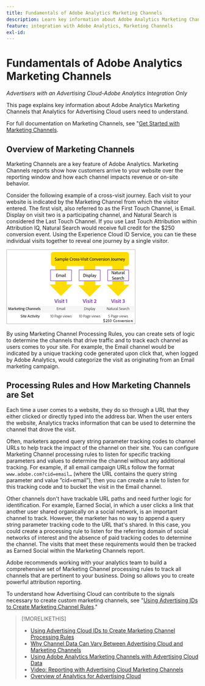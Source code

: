 ```yaml
---
title: Fundamentals of Adobe Analytics Marketing Channels
description: Learn key information about Adobe Analytics Marketing Channels that Analytics for Advertising Cloud users should understand.
feature: integration with Adobe Analytics, Marketing Channels
exl-id: 
---
```

# Fundamentals of Adobe Analytics Marketing Channels

*Advertisers with an Advertising Cloud-Adobe Analytics Integration Only*

This page explains key information about Adobe Analytics Marketing Channels that Analytics for Advertising Cloud users need to understand.

For full documentation on Marketing Channels, see "[Get Started with Marketing Channels](https://experienceleague.adobe.com/docs/analytics/components/marketing-channels/c-getting-started-mchannel.html).

## Overview of Marketing Channels

Marketing Channels are a key feature of Adobe Analytics. Marketing Channels reports show how customers arrive to your website over the reporting window and how each channel impacts revenue or on-site behavior.

Consider the following example of a cross-visit journey. Each visit to your website is indicated by the Marketing Channel from which the visitor entered. The first visit, also referred to as the First Touch Channel, is Email. Display on visit two is a participating channel, and Natural Search is considered the Last Touch Channel. If you use Last Touch Attribution within Attribution IQ, Natural Search would receive full credit for the $250 conversion event. Using the Experience Cloud ID Service, you can tie these individual visits together to reveal one journey by a single visitor.

![Example cross-visit conversion journey in Marketing Channels](/help/integrations/assets/a4adc-mc-sample-journey.png)

By using Marketing Channel Processing Rules, you can create sets of logic to determine the channels that drive traffic and to track each channel as users comes to your site. For example, the Email channel would be indicated by a unique tracking code generated upon click that, when logged by Adobe Analytics, would categorize the visit as originating from an Email marketing campaign.

## Processing Rules and How Marketing Channels are Set

Each time a user comes to a website, they do so through a URL that they either clicked or directly typed into the address bar. When the user enters the website, Analytics tracks information that can be used to determine the channel that drove the visit.

Often, marketers append query string parameter tracking codes to channel URLs to help track the impact of the channel on their site. You can configure Marketing Channel processing rules to listen for specific tracking parameters and values to determine the channel without any additional tracking. For example, if all email campaign URLs follow the format `www.adobe.com?cid=email…` (where the URL contains the query string parameter and value ”cid=email”), then you can create a rule to listen for this tracking code and to bucket the visit in the Email channel.

Other channels don't have trackable URL paths and need further logic for identification. For example, Earned Social, in which a user clicks a link that another user shared organically on a social network, is an important channel to track. However, the marketer has no way to append a query string parameter tracking code to the URL that's shared. In this case, you could create a processing rule to listen for the referring domain of social networks of interest and the absence of paid tracking codes to determine the channel. The visits that meet these requirements would then be tracked as Earned Social within the Marketing Channels report.

Adobe recommends working with your analytics team to build a comprehensive set of Marketing Channel processing rules to track all channels that are pertinent to your business. Doing so allows you to create powerful attribution reporting.

To understand how Advertising Cloud can contribute to the signals necessary to create custom marketing channels, see "[Using Advertising IDs to Create Marketing Channel Rules](ids-in-mc-rules.md)."

>[!MORELIKETHIS]
>
>* [Using Advertising Cloud IDs to Create Marketing Channel Processing Rules](mc-ids.md)
>* [Why Channel Data Can Vary Between Advertising Cloud and Marketing Channels](mc-data-variances.md)
>* [Using Adobe Analytics Marketing Channels with Advertising Cloud Data](mc-ac-data.md)
>* [Video: Reporting with Advertising Cloud Marketing Channels](https://experienceleague.adobe.com/docs/advertising-cloud-learn/tutorials/analytics/analytics-reporting-a4adc.html)
>* [Overview of Analytics for Advertising Cloud](/help/integrations/analytics/overview.md)
